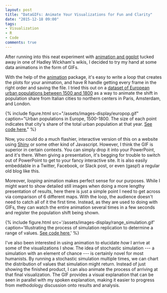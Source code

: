 ```yaml
---
layout: post
title: "DataGIFs: Animate Your Visualizations for Fun and Clarity"
date: "2015-12-18 09:00"
tags:
- Visualization
- R
- Code
comments: true
---
```


After running into this neat experiment with [animation and ggplot][ggplot] tucked away in one of Hadley Wickham's wikis, I decided to try my hand at some data animations in the form of GIFs.

[ggplot]: https://github.com/hadley/ggplot2/wiki/Using-ggplot2-animations-to-demonstrate-several-parallel-numerical-experiments-in-a-single-layout

[animation]: https://cran.r-project.org/package=animation

With the help of the [animation] package, it's easy to write a loop that creates the plots for your animation, and have R handle getting every frame in the right order and saving the file.
I tried this out on a [dataset of European urban populations between 1500 and 1800][europop] as a way to animate the shift in population share from Italian cities to northern centers in Paris, Amsterdam, and London.

{% include figure.html src="/assets/images-display/europop.gif" caption="Urban populations in Europe, 1500-1800. The size of each point indicates that city's share of the total urban population at that year. [See code here.](https://gist.github.com/mdlincoln/b5d1045b0d48d769b565)" %}

[europop]: https://github.com/mdlincoln/europop

Now, you could do a much flashier, interactive version of this on a website using [Shiny](http://shiny.rstudio.com/) or some other kind of Javascript.
However, I think the GIF is superior in certain contexts.
You can simply drop it into your PowerPoint, and it's there.
When giving a presentation, it's begging for trouble to switch out of PowerPoint to get to your fancy interactive site.
It is also easily embeddable in a Twitter, Facebook, or Slack post, or even (gasp!) a regular old blog like this.

Moreover, _looping_ animation makes perfect sense for our purposes.
While I might want to show detailed still images when doing a more lengthy presentation of results, here there is just a simple point I need to get across via comparison of 6 different maps.
With the loop, the audience doesn't need to catch all of it the first time.
Instead, as they are used to doing with GIFs, they can watch the entire animation several times in a few seconds and register the population shift being shown.

{% include figure.html src='/assets/images-display/range_simulation.gif' caption='Illustrating the process of simulation replication to determine a range of values. [See code here.](https://gist.github.com/mdlincoln/102cb07100238649fde3)' %}

I've also been interested in using animation to elucidate _how_ I arrive at some of the visualizations I show.
The idea of stochastic simulation --- a simulation with an element of chance --- is certainly novel for most humanists.
By running a stochastic simulation multiple times, we can chart the distribution of values that simulation might return.
Instead of just showing the finished product, I can also animate the process of arriving at that final visualization.
The GIF provides a visual explanation that can be seen in parallel with my spoken explanation, making it easier to progress from methodology discussion onto results and analysis.
